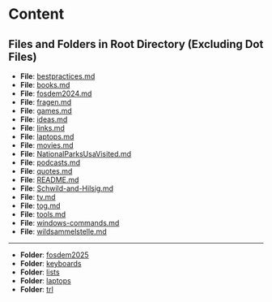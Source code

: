 # Content

## Files and Folders in Root Directory (Excluding Dot Files)

- **File**: [bestpractices.md](bestpractices.md)
- **File**: [books.md](books.md)
- **File**: [fosdem2024.md](fosdem2024.md)
- **File**: [fragen.md](fragen.md)
- **File**: [games.md](games.md)
- **File**: [ideas.md](ideas.md)
- **File**: [links.md](links.md)
- **File**: [laptops.md](laptops.md)
- **File**: [movies.md](movies.md)
- **File**: [NationalParksUsaVisited.md](NationalParksUsaVisited.md)
- **File**: [podcasts.md](podcasts.md)
- **File**: [quotes.md](quotes.md)
- **File**: [README.md](README.md)
- **File**: [Schwild-and-Hilsig.md](Schwild-and-Hilsig.md)
- **File**: [tv.md](tv.md)
- **File**: [tog.md](tog.md)
- **File**: [tools.md](tools.md)
- **File**: [windows-commands.md](windows-commands.md)
- **File**: [wildsammelstelle.md](wildsammelstelle.md)
---- 

- **Folder**: [fosdem2025](fosdem2025)
- **Folder**: [keyboards](keyboards)
- **Folder**: [lists](lists)
- **Folder**: [laptops](laptops)
- **Folder**: [trl](trl)
